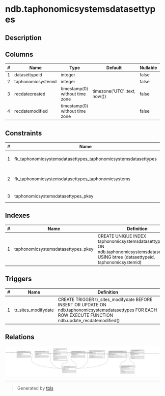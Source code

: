 # ndb.taphonomicsystemsdatasettypes

## Description

## Columns

| # | Name               | Type                           | Default                      | Nullable | Children | Parents                                           | Comment |
| - | ------------------ | ------------------------------ | ---------------------------- | -------- | -------- | ------------------------------------------------- | ------- |
| 1 | datasettypeid      | integer                        |                              | false    |          | [ndb.datasettypes](ndb.datasettypes.md)           |         |
| 2 | taphonomicsystemid | integer                        |                              | false    |          | [ndb.taphonomicsystems](ndb.taphonomicsystems.md) |         |
| 3 | recdatecreated     | timestamp(0) without time zone | timezone('UTC'::text, now()) | false    |          |                                                   |         |
| 4 | recdatemodified    | timestamp(0) without time zone |                              | false    |          |                                                   |         |

## Constraints

| # | Name                                                           | Type        | Definition                                                                                                                |
| - | -------------------------------------------------------------- | ----------- | ------------------------------------------------------------------------------------------------------------------------- |
| 1 | fk_taphonomicsystemsdatasettypes_taphonomicsystemsdatasettypes | FOREIGN KEY | FOREIGN KEY (datasettypeid) REFERENCES ndb.datasettypes(datasettypeid) ON UPDATE CASCADE ON DELETE CASCADE                |
| 2 | fk_taphonomicsystemsdatasettypes_taphonomicsystems             | FOREIGN KEY | FOREIGN KEY (taphonomicsystemid) REFERENCES ndb.taphonomicsystems(taphonomicsystemid) ON UPDATE CASCADE ON DELETE CASCADE |
| 3 | taphonomicsystemsdatasettypes_pkey                             | PRIMARY KEY | PRIMARY KEY (datasettypeid, taphonomicsystemid)                                                                           |

## Indexes

| # | Name                               | Definition                                                                                                                                  |
| - | ---------------------------------- | ------------------------------------------------------------------------------------------------------------------------------------------- |
| 1 | taphonomicsystemsdatasettypes_pkey | CREATE UNIQUE INDEX taphonomicsystemsdatasettypes_pkey ON ndb.taphonomicsystemsdatasettypes USING btree (datasettypeid, taphonomicsystemid) |

## Triggers

| # | Name                | Definition                                                                                                                                                 |
| - | ------------------- | ---------------------------------------------------------------------------------------------------------------------------------------------------------- |
| 1 | tr_sites_modifydate | CREATE TRIGGER tr_sites_modifydate BEFORE INSERT OR UPDATE ON ndb.taphonomicsystemsdatasettypes FOR EACH ROW EXECUTE FUNCTION ndb.update_recdatemodified() |

## Relations

![er](ndb.taphonomicsystemsdatasettypes.svg)

---

> Generated by [tbls](https://github.com/k1LoW/tbls)